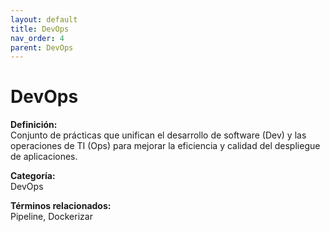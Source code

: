 ```yaml
---
layout: default
title: DevOps
nav_order: 4
parent: DevOps
---
```


# DevOps

**Definición:**  
Conjunto de prácticas que unifican el desarrollo de software (Dev) y las operaciones de TI (Ops) para mejorar la eficiencia y calidad del despliegue de aplicaciones.

**Categoría:**  
DevOps  

  


**Términos relacionados:**  
Pipeline, Dockerizar

